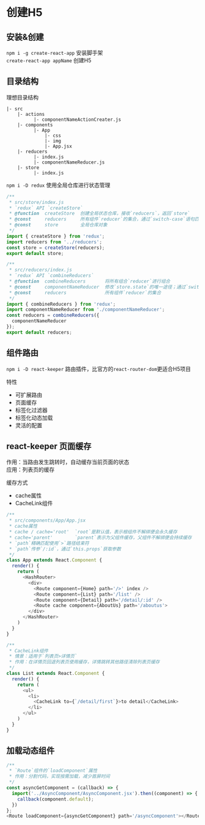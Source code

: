 # 创建H5

**安装&创建**
---
`npm i -g create-react-app`  安装脚手架  
`create-react-app appName`   创建H5

**目录结构**
---
理想目录结构
```
|- src
    |- actions
          |- componentNameActionCreater.js
    |- components
          |- App
              |- css
              |- img
              |- App.jsx
    |- reducers
          |- index.js
          |- componentNameReducer.js
    |- store
          |- index.js
```

`npm i -D redux`  使用全局仓库进行状态管理

```js
/**
 * src/store/index.js
 * `redux` API `createStore`
 * @function  createStore  创建全局状态仓库，接收`reducers`，返回`store`
 * @const     reducers     所有组件`reducer`的集合，通过`switch-case`语句匹配`action.type`，用于获取同步或异步数据
 * @const     store        全局仓库对象
 */
import { createStore } from 'redux';
import reducers from '../reducers';
const store = createStore(reducers);
export default store;

/**
 * src/reducers/index.js
 * `redux` API `combineReducers`
 * @function  combineReducers       将所有组合`reducer`进行组合
 * @const     componentNameReducer  修改`store.state`的唯一途径；通过`switch-case`语句匹配`action.type`执行逻辑操作，返回新的`store.state`
 * @const     reducers              所有组件`reducer`的集合
 */
import { combineReducers } from 'redux';
import componentNameReducer from './componentNameReducer';
const reducers = combineReducers({
  componentNameReducer
});
export default reducers;
```

**组件路由**
---
`npm i -D react-keeper`  路由插件，比官方的`react-router-dom`更适合H5项目

特性
* 可扩展路由
* 页面缓存
* 标签化过滤器
* 标签化动态加载
* 灵活的配置

**react-keeper 页面缓存**
---
作用：当路由发生跳转时，自动缓存当前页面的状态  
应用：列表页的缓存

缓存方式
* cache属性
* CacheLink组件

```js
/**
 * src/components/App/App.jsx
 * cache属性
 * cache / cache='root'  `root`是默认值，表示根组件不解绑便会永久缓存
 * cache='parent'        `parent`表示为父组件缓存，父组件不解绑便会持续缓存
 * `path`精确匹配使用`>`路径结束符
 * `path`传参`/:id`，通过`this.props`获取参数
 */
class App extends React.Component {
  render() {
    return (
      <HashRouter>
        <div>
          <Route component={Home} path='/>' index />
          <Route component={List} path='/list' />
          <Route component={Detail} path='/detail/:id' />
          <Route cache component={AboutUs} path='/aboutus'>
        </div>
      </HashRouter>
    )
  }
}
```

```js
/**
 * CacheLink组件
 * 情景：适用于`列表页>详情页`
 * 作用：在详情页回退列表页使用缓存，详情跳转其他路径清除列表页缓存
 */
class List extends React.Component {
  render() {
    return (
      <ul>
        <li>
          <CacheLink to={`/detail/first`}>to detail</CacheLink>
        </li>
      </ul>
    )
  }
}
```

**加载动态组件**
---
```js
/**
 * `Route`组件的`loadComponent`属性
 * 作用：分割代码，实现按需加载，减少首屏时间
 */
const asyncGetComponent = (callback) => {
  import('../AsyncComponent/AsyncComponent.jsx').then((component) => {
    callback(component.default);
  })
};
<Route loadComponent={asyncGetComponent} path='/asyncComponent'></Route>
```